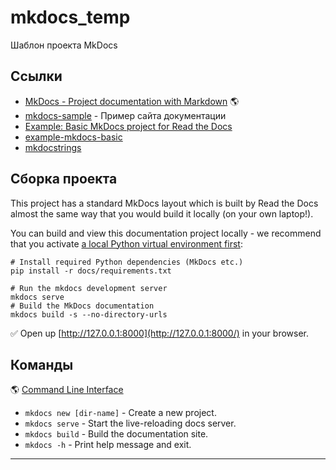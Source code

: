 # mkdocs_temp
Шаблон проекта MkDocs

## Ссылки

- [MkDocs - Project documentation with Markdown](https://www.mkdocs.org/) &#127758;
- [mkdocs-sample](https://github.com/yriahi/mkdocs-sample) - Пример сайта документации
- [Example: Basic MkDocs project for Read the Docs](https://example-mkdocs-basic.readthedocs.io/)
- [example-mkdocs-basic](https://github.com/readthedocs-examples/example-mkdocs-basic)
- [mkdocstrings](https://github.com/mkdocstrings/mkdocstrings)

## Сборка проекта

This project has a standard MkDocs layout which is built by Read the Docs almost the same way that you would build it locally (on your own laptop!).

You can build and view this documentation project locally - we recommend that you activate [a local Python virtual environment first](https://packaging.python.org/en/latest/guides/installing-using-pip-and-virtual-environments/#creating-a-virtual-environment):

```console
# Install required Python dependencies (MkDocs etc.)
pip install -r docs/requirements.txt

# Run the mkdocs development server
mkdocs serve
# Build the MkDocs documentation
mkdocs build -s --no-directory-urls
```

&#9989; Open up [http://127.0.0.1:8000](http://127.0.0.1:8000/) in your browser.

## Команды

&#127758; [Command Line Interface](https://www.mkdocs.org/user-guide/cli/)

- `mkdocs new [dir-name]` - Create a new project.
- `mkdocs serve` - Start the live-reloading docs server.
- `mkdocs build` - Build the documentation site.
- `mkdocs -h` - Print help message and exit.

----